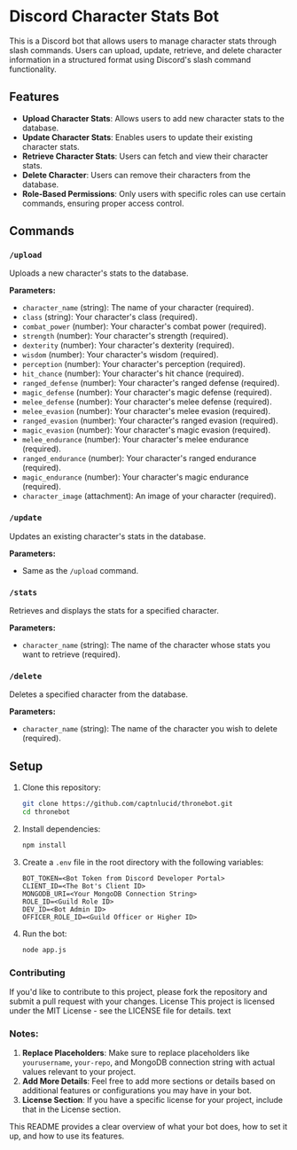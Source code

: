 # Discord Character Stats Bot

This is a Discord bot that allows users to manage character stats through slash commands. Users can upload, update, retrieve, and delete character information in a structured format using Discord's slash command functionality.

## Features

- **Upload Character Stats**: Allows users to add new character stats to the database.
- **Update Character Stats**: Enables users to update their existing character stats.
- **Retrieve Character Stats**: Users can fetch and view their character stats.
- **Delete Character**: Users can remove their characters from the database.
- **Role-Based Permissions**: Only users with specific roles can use certain commands, ensuring proper access control.

## Commands

### `/upload`

Uploads a new character's stats to the database.

**Parameters:**
- `character_name` (string): The name of your character (required).
- `class` (string): Your character's class (required).
- `combat_power` (number): Your character's combat power (required).
- `strength` (number): Your character's strength (required).
- `dexterity` (number): Your character's dexterity (required).
- `wisdom` (number): Your character's wisdom (required).
- `perception` (number): Your character's perception (required).
- `hit_chance` (number): Your character's hit chance (required).
- `ranged_defense` (number): Your character's ranged defense (required).
- `magic_defense` (number): Your character's magic defense (required).
- `melee_defense` (number): Your character's melee defense (required).
- `melee_evasion` (number): Your character's melee evasion (required).
- `ranged_evasion` (number): Your character's ranged evasion (required).
- `magic_evasion` (number): Your character's magic evasion (required).
- `melee_endurance` (number): Your character's melee endurance (required).
- `ranged_endurance` (number): Your character's ranged endurance (required).
- `magic_endurance` (number): Your character's magic endurance (required).
- `character_image` (attachment): An image of your character (required).

### `/update`

Updates an existing character's stats in the database.

**Parameters:**
- Same as the `/upload` command.

### `/stats`

Retrieves and displays the stats for a specified character.

**Parameters:**
- `character_name` (string): The name of the character whose stats you want to retrieve (required).

### `/delete`

Deletes a specified character from the database.

**Parameters:**
- `character_name` (string): The name of the character you wish to delete (required).

## Setup

1. Clone this repository:
   ```bash
   git clone https://github.com/captnlucid/thronebot.git
   cd thronebot
   ```

2. Install dependencies:
    ```bash
    npm install
    ```

3. Create a `.env` file in the root directory with the following variables:
    ```text
    BOT_TOKEN=<Bot Token from Discord Developer Portal>
    CLIENT_ID=<The Bot's Client ID>
    MONGODB_URI=<Your MongoDB Connection String>
    ROLE_ID=<Guild Role ID>
    DEV_ID=<Bot Admin ID>
    OFFICER_ROLE_ID=<Guild Officer or Higher ID>   
    ```
    
4. Run the bot:
    ```bash
    node app.js
    ```
### Contributing
If you'd like to contribute to this project, please fork the repository and submit a pull request with your changes.
License
This project is licensed under the MIT License - see the LICENSE file for details.
text

### Notes:
1. **Replace Placeholders**: Make sure to replace placeholders like `yourusername`, `your-repo`, and MongoDB connection string with actual values relevant to your project.
2. **Add More Details**: Feel free to add more sections or details based on additional features or configurations you may have in your bot.
3. **License Section**: If you have a specific license for your project, include that in the License section.

This README provides a clear overview of what your bot does, how to set it up, and how to use its features.
